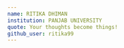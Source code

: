```yaml
---
name: RITIKA DHIMAN
institution: PANJAB UNIVERSITY
quote: Your thoughts become things!
github_user: ritika99
---
```

